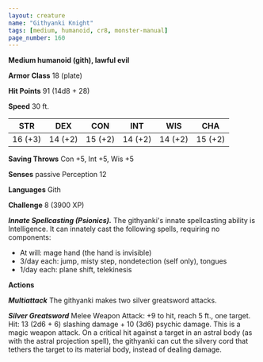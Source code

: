 ```yaml
---
layout: creature
name: "Githyanki Knight"
tags: [medium, humanoid, cr8, monster-manual]
page_number: 160
---
```


**Medium humanoid (gith), lawful evil**

**Armor Class** 18 (plate)

**Hit Points** 91  (14d8 + 28)

**Speed** 30 ft.

|   STR   |   DEX   |   CON   |   INT   |   WIS   |   CHA   |
|:-------:|:-------:|:-------:|:-------:|:-------:|:-------:|
| 16 (+3) | 14 (+2) | 15 (+2) | 14 (+2) | 14 (+2) | 15 (+2) |

**Saving Throws** Con +5, Int +5, Wis +5

**Senses** passive Perception 12

**Languages** Gith

**Challenge** 8 (3900 XP)

***Innate Spellcasting (Psionics).*** The githyanki's innate spellcasting ability is Intelligence. It can innately cast the following spells, requiring no components:
* At will: mage hand (the hand is invisible)
* 3/day each: jump, misty step, nondetection (self only), tongues
* 1/day each: plane shift, telekinesis

**Actions**

***Multiattack*** The githyanki makes two silver greatsword attacks.

***Silver Greatsword*** Melee Weapon Attack: +9 to hit, reach 5 ft., one target. Hit: 13 (2d6 + 6) slashing damage + 10 (3d6) psychic damage. This is a magic weapon attack. On a critical hit against a target in an astral body (as with the astral projection spell), the githyanki can cut the silvery cord that tethers the target to its material body, instead of dealing damage.